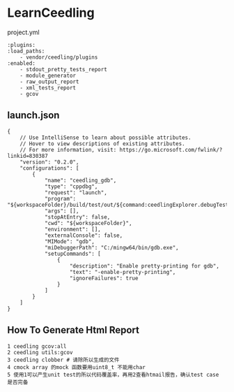# LearnCeedling
project.yml

    :plugins:
    :load_paths:
        - vendor/ceedling/plugins
    :enabled:
        - stdout_pretty_tests_report
        - module_generator
        - raw_output_report
        - xml_tests_report
        - gcov
## launch.json
    {
        // Use IntelliSense to learn about possible attributes.
        // Hover to view descriptions of existing attributes.
        // For more information, visit: https://go.microsoft.com/fwlink/?linkid=830387
        "version": "0.2.0",
        "configurations": [
            {
                "name": "ceedling_gdb",
                "type": "cppdbg",
                "request": "launch",
                "program": "${workspaceFolder}/build/test/out/${command:ceedlingExplorer.debugTestExecutable}",
                "args": [],
                "stopAtEntry": false,
                "cwd": "${workspaceFolder}",
                "environment": [],
                "externalConsole": false,
                "MIMode": "gdb",
                "miDebuggerPath": "C:/mingw64/bin/gdb.exe",
                "setupCommands": [
                    {
                        "description": "Enable pretty-printing for gdb",
                        "text": "-enable-pretty-printing",
                        "ignoreFailures": true
                    }
                ]
            }
        ]
    }


How To Generate Html Report
----------------------------
    1 ceedling gcov:all 
    2 ceedling utils:gcov 
    3 ceedling clobber # 请除所以生成的文件
    4 cmock array 的mock 函数要用uint8_t 不能用char
    5 使用1可以产生unit test的所以代码覆盖率，再用2查看htmail报告，确认test case 是否完备